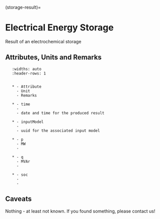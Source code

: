 (storage-result)=

# Electrical Energy Storage

Result of an electrochemical storage

## Attributes, Units and Remarks

```{list-table}
   :widths: auto
   :header-rows: 1


   * - Attribute
     - Unit
     - Remarks

   * - time
     -
     - date and time for the produced result

   * - inputModel
     -
     - uuid for the associated input model

   * - p
     - MW
     -

   * - q
     - MVAr
     -

   * - soc
     -
     -

```

## Caveats

Nothing - at least not known.
If you found something, please contact us!
